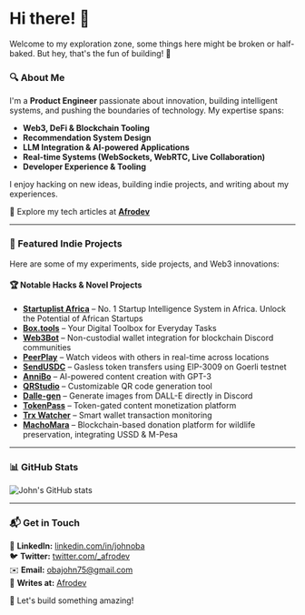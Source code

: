 # Hi there! 👋  
Welcome to my exploration zone, some things here might be broken or half-baked. But hey, that's the fun of building! 🚀  

### 🔍 About Me  
I'm a **Product Engineer** passionate about innovation, building intelligent systems, and pushing the boundaries of technology. My expertise spans:  
- **Web3, DeFi & Blockchain Tooling**  
- **Recommendation System Design**  
- **LLM Integration & AI-powered Applications**  
- **Real-time Systems (WebSockets, WebRTC, Live Collaboration)**  
- **Developer Experience & Tooling**  

I enjoy hacking on new ideas, building indie projects, and writing about my experiences.  

🔗 Explore my tech articles at **[Afrodev](https://afrodev.space)**  

---

### 🚀 Featured Indie Projects  
Here are some of my experiments, side projects, and Web3 innovations:  

#### 🏆 Notable Hacks & Novel Projects  
- **[Startuplist Africa](https://startuplist.africa/)** – No. 1 Startup Intelligence System in Africa. Unlock the Potential of African Startups  
- **[Box.tools](https://box.tools/)** – Your Digital Toolbox for Everyday Tasks  
- **[Web3Bot](https://github.com/johnexzy/Web3Bot)** – Non-custodial wallet integration for blockchain Discord communities  
- **[PeerPlay](https://peerplay.space/)** – Watch videos with others in real-time across locations  
- **[SendUSDC](https://github.com/johnexzy/SendUSDC)** – Gasless token transfers using EIP-3009 on Goerli testnet  
- **[AnniBo](https://github.com/johnexzy/AnniBo)** – AI-powered content creation with GPT-3  
- **[QRStudio](https://github.com/johnexzy/QRStudio)** – Customizable QR code generation tool  
- **[Dalle-gen](https://github.com/johnexzy/Dalle-gen)** – Generate images from DALL-E directly in Discord  
- **[TokenPass](https://github.com/johnexzy/TokenPass)** – Token-gated content monetization platform  
- **[Trx Watcher](https://github.com/johnexzy/Trx-Watcher)** – Smart wallet transaction monitoring  
- **[MachoMara](https://github.com/johnexzy/MachoMara)** – Blockchain-based donation platform for wildlife preservation, integrating USSD & M-Pesa  

---

### 📊 GitHub Stats  
![John's GitHub stats](https://github-readme-stats.vercel.app/api?username=johnexzy&show_icons=true&theme=radical&include_all_commits=true)  

---

### 📬 Get in Touch  
💼 **LinkedIn:** [linkedin.com/in/johnoba](https://linkedin.com/in/johnoba/)  
🐦 **Twitter:** [twitter.com/_afrodev](https://twitter.com/_afrodev)  
✉️ **Email:** obajohn75@gmail.com  
📝 **Writes at:** [Afrodev](https://afrodev.space)  

🚀 Let's build something amazing!  

